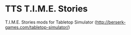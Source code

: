 # TTS T.I.M.E. Stories
T.I.M.E. Stories mods for Tabletop Simulator (http://berserk-games.com/tabletop-simulator/)
